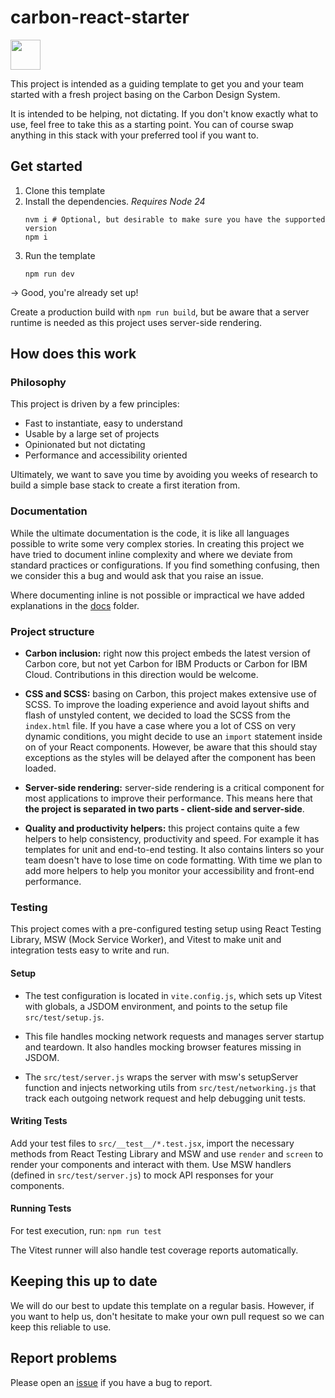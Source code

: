 # carbon-react-starter

<img height=48px src="public/icon.dark.svg"></img>

This project is intended as a guiding template to get you and your team started with a fresh project basing on the Carbon Design System.

It is intended to be helping, not dictating. If you don't know exactly what to use, feel free to take this as a starting point. You can of course swap anything in this stack with your preferred tool if you want to.

## Get started

1. Clone this template
1. Install the dependencies. _Requires Node 24_
   ```
   nvm i # Optional, but desirable to make sure you have the supported version
   npm i
   ```
1. Run the template
   ```
   npm run dev
   ```

→ Good, you're already set up!

Create a production build with `npm run build`, but be aware that a server runtime is needed as this project uses server-side rendering.

## How does this work

### Philosophy

This project is driven by a few principles:

- Fast to instantiate, easy to understand
- Usable by a large set of projects
- Opinionated but not dictating
- Performance and accessibility oriented

Ultimately, we want to save you time by avoiding you weeks of research to build a simple base stack to create a first iteration from.

### Documentation

While the ultimate documentation is the code, it is like all languages possible to write some very complex stories. In creating this project we have tried to document inline complexity and where we deviate from standard practices or configurations. If you find something confusing, then we consider this a bug and would ask that you raise an issue.

Where documenting inline is not possible or impractical we have added explanations in the [docs](./docs) folder.

### Project structure

- **Carbon inclusion:** right now this project embeds the latest version of Carbon core, but not yet Carbon for IBM Products or Carbon for IBM Cloud. Contributions in this direction would be welcome.

- **CSS and SCSS:** basing on Carbon, this project makes extensive use of SCSS. To improve the loading experience and avoid layout shifts and flash of unstyled content, we decided to load the SCSS from the `index.html` file. If you have a case where you a lot of CSS on very dynamic conditions, you might decide to use an `import` statement inside on of your React components. However, be aware that this should stay exceptions as the styles will be delayed after the component has been loaded.

- **Server-side rendering:** server-side rendering is a critical component for most applications to improve their performance. This means here that **the project is separated in two parts - client-side and server-side**.

- **Quality and productivity helpers:** this project contains quite a few helpers to help consistency, productivity and speed. For example it has templates for unit and end-to-end testing. It also contains linters so your team doesn't have to lose time on code formatting.
  With time we plan to add more helpers to help you monitor your accessibility and front-end performance.

### Testing

This project comes with a pre-configured testing setup using React Testing Library, MSW (Mock Service Worker), and Vitest to make unit and integration tests easy to write and run.

#### Setup

- The test configuration is located in `vite.config.js`, which sets up Vitest with globals, a JSDOM environment, and points to the setup file `src/test/setup.js`.

- This file handles mocking network requests and manages server startup and teardown. It also handles mocking browser features missing in JSDOM.

- The `src/test/server.js` wraps the server with msw's setupServer function and injects networking utils from `src/test/networking.js` that track each outgoing network request and help debugging unit tests.

#### Writing Tests

Add your test files to `src/__test__/*.test.jsx`, import the necessary methods from React Testing Library and MSW and use `render` and `screen` to render your components and interact with them. Use MSW handlers (defined in `src/test/server.js`) to mock API responses for your components.

#### Running Tests

For test execution, run:
`npm run test`

The Vitest runner will also handle test coverage reports automatically.

## Keeping this up to date

We will do our best to update this template on a regular basis. However, if you want to help us, don't hesitate to make your own pull request so we can keep this reliable to use.

## Report problems

Please open an [issue](issues) if you have a bug to report.
